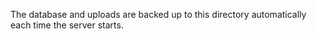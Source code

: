 The database and uploads are backed up to this directory automatically each time the server starts.

